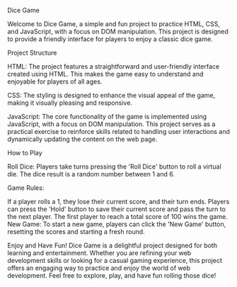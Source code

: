 Dice Game

Welcome to Dice Game, a simple and fun project to practice HTML, CSS, and JavaScript, with a focus on DOM manipulation. This project is designed to provide a friendly interface for players to enjoy a classic dice game.

Project Structure

HTML: The project features a straightforward and user-friendly interface created using HTML. This makes the game easy to understand and enjoyable for players of all ages.

CSS: The styling is designed to enhance the visual appeal of the game, making it visually pleasing and responsive.

JavaScript: The core functionality of the game is implemented using JavaScript, with a focus on DOM manipulation. This project serves as a practical exercise to reinforce skills related to handling user interactions and dynamically updating the content on the web page.

How to Play

Roll Dice: Players take turns pressing the 'Roll Dice' button to roll a virtual die. The dice result is a random number between 1 and 6.

Game Rules:

If a player rolls a 1, they lose their current score, and their turn ends.
Players can press the 'Hold' button to save their current score and pass the turn to the next player.
The first player to reach a total score of 100 wins the game.
New Game: To start a new game, players can click the 'New Game' button, resetting the scores and starting a fresh round.

Enjoy and Have Fun!
Dice Game is a delightful project designed for both learning and entertainment. Whether you are refining your web development skills or looking for a casual gaming experience, this project offers an engaging way to practice and enjoy the world of web development. Feel free to explore, play, and have fun rolling those dice!
